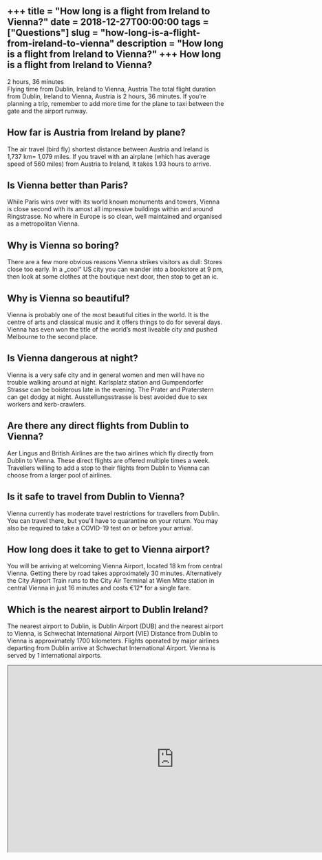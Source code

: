 +++
title = "How long is a flight from Ireland to Vienna?"
date = 2018-12-27T00:00:00
tags = ["Questions"]
slug = "how-long-is-a-flight-from-ireland-to-vienna"
description = "How long is a flight from Ireland to Vienna?"
+++
How long is a flight from Ireland to Vienna?
--------------------------------------------

2 hours, 36 minutes  
Flying time from Dublin, Ireland to Vienna, Austria The total flight duration from Dublin, Ireland to Vienna, Austria is 2 hours, 36 minutes. If you’re planning a trip, remember to add more time for the plane to taxi between the gate and the airport runway.

How far is Austria from Ireland by plane?
-----------------------------------------

The air travel (bird fly) shortest distance between Austria and Ireland is 1,737 km= 1,079 miles. If you travel with an airplane (which has average speed of 560 miles) from Austria to Ireland, It takes 1.93 hours to arrive.

Is Vienna better than Paris?
----------------------------

While Paris wins over with its world known monuments and towers, Vienna is close second with its amost all impressive buildings within and around Ringstrasse. No where in Europe is so clean, well maintained and organised as a metropolitan Vienna.

Why is Vienna so boring?
------------------------

There are a few more obvious reasons Vienna strikes visitors as dull: Stores close too early. In a „cool“ US city you can wander into a bookstore at 9 pm, then look at some clothes at the boutique next door, then stop to get an ic.

Why is Vienna so beautiful?
---------------------------

Vienna is probably one of the most beautiful cities in the world. It is the centre of arts and classical music and it offers things to do for several days. Vienna has even won the title of the world’s most liveable city and pushed Melbourne to the second place.

Is Vienna dangerous at night?
-----------------------------

Vienna is a very safe city and in general women and men will have no trouble walking around at night. Karlsplatz station and Gumpendorfer Strasse can be boisterous late in the evening. The Prater and Praterstern can get dodgy at night. Ausstellungsstrasse is best avoided due to sex workers and kerb-crawlers.

Are there any direct flights from Dublin to Vienna?
---------------------------------------------------

Aer Lingus and British Airlines are the two airlines which fly directly from Dublin to Vienna. These direct flights are offered multiple times a week. Travellers willing to add a stop to their flights from Dublin to Vienna can choose from a larger pool of airlines.

Is it safe to travel from Dublin to Vienna?
-------------------------------------------

Vienna currently has moderate travel restrictions for travellers from Dublin. You can travel there, but you’ll have to quarantine on your return. You may also be required to take a COVID-19 test on or before your arrival.

How long does it take to get to Vienna airport?
-----------------------------------------------

You will be arriving at welcoming Vienna Airport, located 18 km from central Vienna. Getting there by road takes approximately 30 minutes. Alternatively the City Airport Train runs to the City Air Terminal at Wien Mitte station in central Vienna in just 16 minutes and costs €12\* for a single fare.

Which is the nearest airport to Dublin Ireland?
-----------------------------------------------

The nearest airport to Dublin, is Dublin Airport (DUB) and the nearest airport to Vienna, is Schwechat International Airport (VIE) Distance from Dublin to Vienna is approximately 1700 kilometers. Flights operated by major airlines departing from Dublin arrive at Schwechat International Airport. Vienna is served by 1 international airports.

<iframe allow="accelerometer; autoplay; clipboard-write; encrypted-media; gyroscope; picture-in-picture" allowfullscreen="" class="__youtube_prefs__  epyt-is-override  no-lazyload" data-no-lazy="1" data-origheight="433" data-origwidth="770" data-skipgform_ajax_framebjll="" height="433" id="_ytid_71962" loading="lazy" src="https://www.youtube.com/embed/fRsq4OAgS5I?enablejsapi=1&autoplay=0&cc_load_policy=0&cc_lang_pref=&iv_load_policy=1&loop=0&modestbranding=0&rel=1&fs=1&playsinline=0&autohide=2&theme=dark&color=red&controls=1&" title="YouTube player" width="770"></iframe>